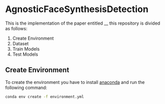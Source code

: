# AgnosticFaceSynthesisDetection

This is the implementation of the paper entitled __ this repository is divided as follows:

1. Create Environment
2. Dataset
3. Train Models
4. Test Models

## Create Environment

To create the environment you have to install [anaconda](https://www.anaconda.com/download) and run the following command:

```bash
conda env create -f environment.yml
```
